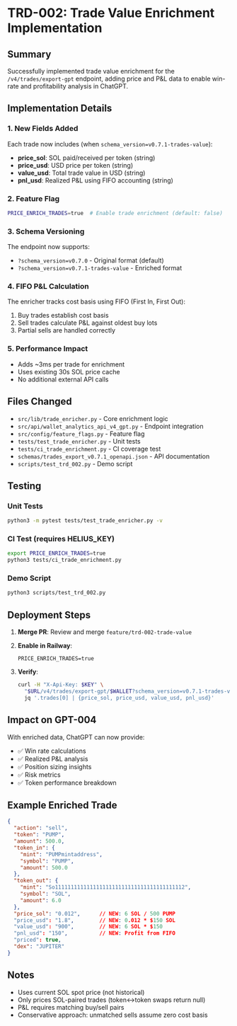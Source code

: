 # TRD-002: Trade Value Enrichment Implementation

## Summary

Successfully implemented trade value enrichment for the `/v4/trades/export-gpt` endpoint, adding price and P&L data to enable win-rate and profitability analysis in ChatGPT.

## Implementation Details

### 1. New Fields Added

Each trade now includes (when `schema_version=v0.7.1-trades-value`):
- **price_sol**: SOL paid/received per token (string)
- **price_usd**: USD price per token (string)  
- **value_usd**: Total trade value in USD (string)
- **pnl_usd**: Realized P&L using FIFO accounting (string)

### 2. Feature Flag

```bash
PRICE_ENRICH_TRADES=true  # Enable trade enrichment (default: false)
```

### 3. Schema Versioning

The endpoint now supports:
- `?schema_version=v0.7.0` - Original format (default)
- `?schema_version=v0.7.1-trades-value` - Enriched format

### 4. FIFO P&L Calculation

The enricher tracks cost basis using FIFO (First In, First Out):
1. Buy trades establish cost basis
2. Sell trades calculate P&L against oldest buy lots
3. Partial sells are handled correctly

### 5. Performance Impact

- Adds ~3ms per trade for enrichment
- Uses existing 30s SOL price cache
- No additional external API calls

## Files Changed

- `src/lib/trade_enricher.py` - Core enrichment logic
- `src/api/wallet_analytics_api_v4_gpt.py` - Endpoint integration
- `src/config/feature_flags.py` - Feature flag
- `tests/test_trade_enricher.py` - Unit tests
- `tests/ci_trade_enrichment.py` - CI coverage test
- `schemas/trades_export_v0.7.1_openapi.json` - API documentation
- `scripts/test_trd_002.py` - Demo script

## Testing

### Unit Tests
```bash
python3 -m pytest tests/test_trade_enricher.py -v
```

### CI Test (requires HELIUS_KEY)
```bash
export PRICE_ENRICH_TRADES=true
python3 tests/ci_trade_enrichment.py
```

### Demo Script
```bash
python3 scripts/test_trd_002.py
```

## Deployment Steps

1. **Merge PR**: Review and merge `feature/trd-002-trade-value`

2. **Enable in Railway**:
   ```
   PRICE_ENRICH_TRADES=true
   ```

3. **Verify**:
   ```bash
   curl -H "X-Api-Key: $KEY" \
     "$URL/v4/trades/export-gpt/$WALLET?schema_version=v0.7.1-trades-value" | \
     jq '.trades[0] | {price_sol, price_usd, value_usd, pnl_usd}'
   ```

## Impact on GPT-004

With enriched data, ChatGPT can now provide:
- ✅ Win rate calculations
- ✅ Realized P&L analysis  
- ✅ Position sizing insights
- ✅ Risk metrics
- ✅ Token performance breakdown

## Example Enriched Trade

```json
{
  "action": "sell",
  "token": "PUMP",
  "amount": 500.0,
  "token_in": {
    "mint": "PUMPmintaddress",
    "symbol": "PUMP",
    "amount": 500.0
  },
  "token_out": {
    "mint": "So11111111111111111111111111111111111111112",
    "symbol": "SOL",
    "amount": 6.0
  },
  "price_sol": "0.012",      // NEW: 6 SOL / 500 PUMP
  "price_usd": "1.8",        // NEW: 0.012 * $150 SOL
  "value_usd": "900",        // NEW: 6 SOL * $150
  "pnl_usd": "150",          // NEW: Profit from FIFO
  "priced": true,
  "dex": "JUPITER"
}
```

## Notes

- Uses current SOL spot price (not historical)
- Only prices SOL-paired trades (token↔token swaps return null)
- P&L requires matching buy/sell pairs
- Conservative approach: unmatched sells assume zero cost basis 